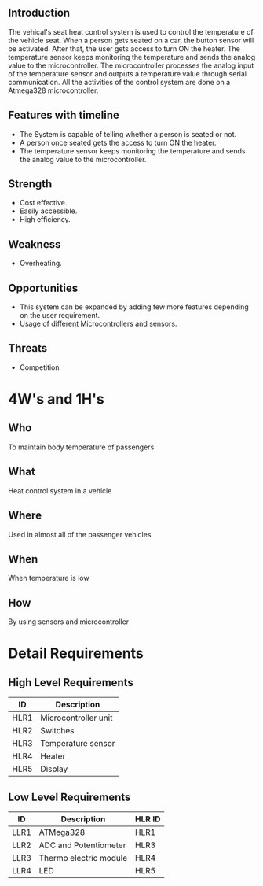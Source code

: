 ## Introduction

The vehical's seat heat control system is used to control the temperature of the vehicle seat. When a person gets seated on a car, the button sensor will be activated. After that, the user gets access to turn ON the heater. The temperature sensor keeps monitoring the temperature and sends the analog value to the microcontroller. The microcontroller processes the analog input of the temperature sensor and outputs a temperature value through serial communication. All the activities of the control system are done on a Atmega328 microcontroller.

## Features with timeline
- The System is capable of telling whether a person is seated or not.
- A person once seated gets the access to turn ON the heater.
- The temperature sensor keeps monitoring the temperature and sends the analog value to the microcontroller.

## Strength

- Cost effective.
- Easily accessible.
- High efficiency.

## Weakness

- Overheating.

## Opportunities

- This system can be expanded by adding few more features depending on the user requirement.
- Usage of different Microcontrollers and sensors. 

## Threats

- Competition

# 4W's and 1H's

## Who
To maintain body temperature of passengers

## What
Heat control system in a vehicle

## Where
Used in almost all of the passenger vehicles

## When
When temperature is low

## How
By using sensors and microcontroller

# Detail Requirements

## High Level Requirements

|ID|Description|
|--|-----------|
|HLR1|Microcontroller unit|
|HLR2|Switches|
|HLR3|Temperature sensor|
|HLR4|Heater|
|HLR5|Display|

## Low Level Requirements

|ID|Description|HLR ID|
|--|-----------|------|
|LLR1|ATMega328|HLR1|
|LLR2|ADC and Potentiometer|HLR3|
|LLR3|Thermo electric module|HLR4|
LLR4|LED|HLR5|

